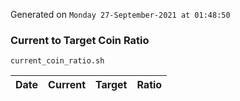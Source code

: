 Generated on `Monday 27-September-2021 at 01:48:50`

### Current to Target Coin Ratio
`current_coin_ratio.sh`

Date|Current|Target|Ratio
---|---|---|---
